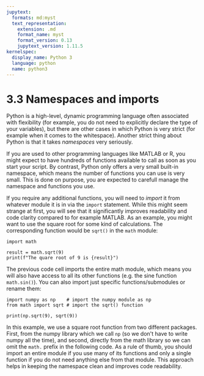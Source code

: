 ```yaml
---
jupytext:
  formats: md:myst
  text_representation:
    extension: .md
    format_name: myst
    format_version: 0.13
    jupytext_version: 1.11.5
kernelspec:
  display_name: Python 3
  language: python
  name: python3
---
```


# 3.3 Namespaces and imports

Python is a high-level, dynamic programming language often associated with flexibility (for example, you do  not need to explicitly declare the type of your variables), but there are other cases in which Python is very strict (for example when it comes to the whitespace). Another strict thing about Python is that it takes *namespaces* very seriously.

If you are used to other programming languages like MATLAB or R, you might expect to have hundreds of functions available to call as soon as you start your script. By contrast, Python only offers a very small built-in namespace, which means the number of functions you can use is very small. This is done on purpose, you are expected to carefull manage the namespace and functions you use.

If you require any additional functions, you will need to *import* it from whatever module it is in via the `import` statement. While this might seem strange at first, you will see that it significantly improves readability and code clarity compared to for example MATLAB. As an example, you might want to use the square root for some kind of calculations. The corresponding function would be `sqrt()` in the `math` module:

```{code-cell}
import math

result = math.sqrt(9)
print(f"The quare root of 9 is {result}")
```

The previous code cell imports the entire math module, which means you will also have access to all its other functions (e.g. the sine function `math.sin()`). You can also import just specific functions/submodules or rename them:

```{code-cell}
import numpy as np    # import the numpy module as np
from math import sqrt # import the sqrt() function

print(np.sqrt(9), sqrt(9))
```

In this example, we use a square root function from two different packages. First, from the numpy library which we call `np` (so we don't have to write numpy all the time), and second, directly from the math library so we can omit the `math.` prefix in the following code. As a rule of thumb, you should import an entire module if you use many of its functions and only a single function if you do not need anything else from that module. This approach helps in keeping the namespace clean and improves code readability.